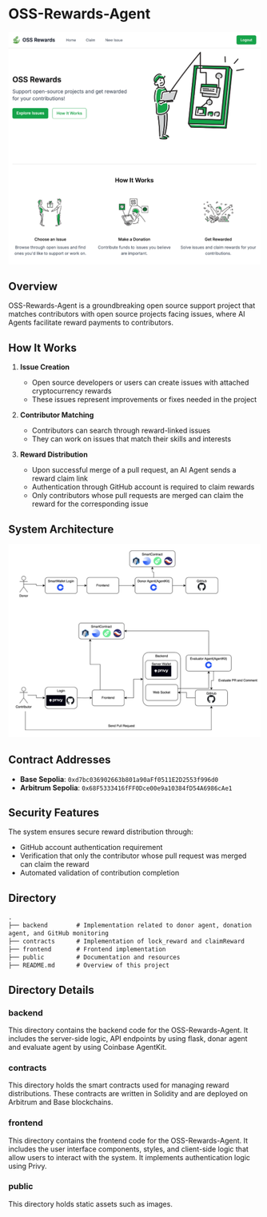 # OSS-Rewards-Agent

![](./public/cover.png)

## Overview

OSS-Rewards-Agent is a groundbreaking open source support project that matches contributors with open source projects facing issues, where AI Agents facilitate reward payments to contributors.

## How It Works

1. **Issue Creation**

   - Open source developers or users can create issues with attached cryptocurrency rewards
   - These issues represent improvements or fixes needed in the project

2. **Contributor Matching**

   - Contributors can search through reward-linked issues
   - They can work on issues that match their skills and interests

3. **Reward Distribution**
   - Upon successful merge of a pull request, an AI Agent sends a reward claim link
   - Authentication through GitHub account is required to claim rewards
   - Only contributors whose pull requests are merged can claim the reward for the corresponding issue

## System Architecture

![](./public/system.png)

## Contract Addresses

- **Base Sepolia**: `0xd7bc036902663b801a90aFf0511E2D2553f996d0`
- **Arbitrum Sepolia**: `0x68F5333416fFF0Dce00e9a10384fD54A6986cAe1`

## Security Features

The system ensures secure reward distribution through:

- GitHub account authentication requirement
- Verification that only the contributor whose pull request was merged can claim the reward
- Automated validation of contribution completion

## Directory

```
.
├── backend        # Implementation related to donor agent, donation agent, and GitHub monitoring
├── contracts      # Implementation of lock_reward and claimReward
├── frontend       # Frontend implementation
├── public         # Documentation and resources
├── README.md      # Overview of this project
```

## Directory Details

### backend

This directory contains the backend code for the OSS-Rewards-Agent. It includes the server-side logic, API endpoints by using flask, donar agent and evaluate agent by using Coinbase AgentKit.

### contracts

This directory holds the smart contracts used for managing reward distributions. These contracts are written in Solidity and are deployed on Arbitrum and Base blockchains.

### frontend

This directory contains the frontend code for the OSS-Rewards-Agent. It includes the user interface components, styles, and client-side logic that allow users to interact with the system. It implements authentication logic using Privy.

### public

This directory holds static assets such as images.
